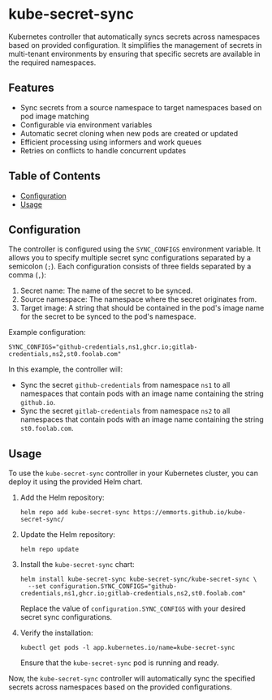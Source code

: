 # kube-secret-sync

Kubernetes controller that automatically syncs secrets across namespaces based on provided configuration. It simplifies the management of secrets in multi-tenant environments by ensuring that specific secrets are available in the required namespaces.

## Features

- Sync secrets from a source namespace to target namespaces based on pod image matching
- Configurable via environment variables
- Automatic secret cloning when new pods are created or updated
- Efficient processing using informers and work queues
- Retries on conflicts to handle concurrent updates

## Table of Contents

- [Configuration](#configuration)
- [Usage](#usage)

## Configuration

The controller is configured using the `SYNC_CONFIGS` environment variable. It allows you to specify multiple secret sync configurations separated by a semicolon (`;`). Each configuration consists of three fields separated by a comma (`,`):

1. Secret name: The name of the secret to be synced.
2. Source namespace: The namespace where the secret originates from.
3. Target image: A string that should be contained in the pod's image name for the secret to be synced to the pod's namespace.

Example configuration:

```
SYNC_CONFIGS="github-credentials,ns1,ghcr.io;gitlab-credentials,ns2,st0.foolab.com"
```

In this example, the controller will:
- Sync the secret `github-credentials` from namespace `ns1` to all namespaces that contain pods with an image name containing the string `github.io`.
- Sync the secret `gitlab-credentials` from namespace `ns2` to all namespaces that contain pods with an image name containing the string `st0.foolab.com`.

## Usage

To use the `kube-secret-sync` controller in your Kubernetes cluster, you can deploy it using the provided Helm chart.

1. Add the Helm repository:

   ```
   helm repo add kube-secret-sync https://emmorts.github.io/kube-secret-sync/
   ```

2. Update the Helm repository:

   ```
   helm repo update
   ```

3. Install the `kube-secret-sync` chart:

   ```
   helm install kube-secret-sync kube-secret-sync/kube-secret-sync \
     --set configuration.SYNC_CONFIGS="github-credentials,ns1,ghcr.io;gitlab-credentials,ns2,st0.foolab.com"
   ```

   Replace the value of `configuration.SYNC_CONFIGS` with your desired secret sync configurations.

4. Verify the installation:

   ```
   kubectl get pods -l app.kubernetes.io/name=kube-secret-sync
   ```

   Ensure that the `kube-secret-sync` pod is running and ready.

Now, the `kube-secret-sync` controller will automatically sync the specified secrets across namespaces based on the provided configurations.